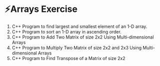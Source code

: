 # ⚡Arrays Exercise

1. C++ Program to find largest and smallest element of an 1-D array.
2. C++ Program to sort an 1-D array in ascending order.
3. C++ Program to Add Two Matrix of size 2x2 Using Multi-dimensional Arrays
4. C++ Program to Multiply Two Matrix of size 2x2 and 2x3 Using Multi-dimensional Arrays
5. C++ Program to Find Transpose of a Matrix of size 2x2
